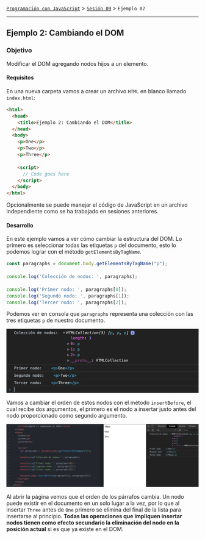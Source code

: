 [`Programación con JavaScript`](../../Readme.md) > [`Sesión 09`](../Readme.md) > `Ejemplo 02`

---

## Ejemplo 2: Cambiando el DOM

### Objetivo

Modificar el DOM agregando nodos hijos a un elemento.

#### Requisitos

En una nueva carpeta vamos a crear un archivo `HTML` en blanco llamado `index.html`:

```html
<html>
  <head>
    <title>Ejemplo 2: Cambiando el DOM</title>
  </head>
  <body>
    <p>One</p>
    <p>Two</p>
    <p>Three</p>

    <script>
      // Code goes here
    </script>
  </body>
</html>
```

Opcionalmente se puede manejar el código de JavaScript en un archivo independiente como se ha trabajado en sesiones
anteriores.

#### Desarrollo

En este ejemplo vamos a ver cómo cambiar la estructura del DOM. Lo primero es seleccionar todas las etiquetas `p` del
documento, esto lo podemos lograr con el método `getElementsByTagName`.

```javascript
const paragraphs = document.body.getElementsByTagName("p");

console.log('Colección de nodos: ', paragraphs);

console.log('Primer nodo: ', paragraphs[0]);
console.log('Segundo nodo: ', paragraphs[1]);
console.log('Tercer nodo: ', paragraphs[2]);
```

Podemos ver en consola que `paragraphs` representa una colección con las tres etiquetas `p` de nuestro documento.

![Paragraphs](./assets/paragraphs.png)

Vamos a cambiar el orden de estos nodos con el método `insertBefore`, el cual recibe dos argumentos, el primero es el
nodo a insertar justo antes del nodo proporcionado como segundo argumento.

![Nodes](./assets/nodes.png)

Al abrir la página vemos que el orden de los párrafos cambia. Un nodo puede existir en el documento en un solo lugar a
la vez, por lo que al insertar `Three` antes de `One` primero se elimina del final de la lista para insertarse al
principio. **Todas las operaciones que impliquen insertar nodos tienen como efecto secundario la eliminación del nodo en
la posición actual** si es que ya existe en el DOM.
